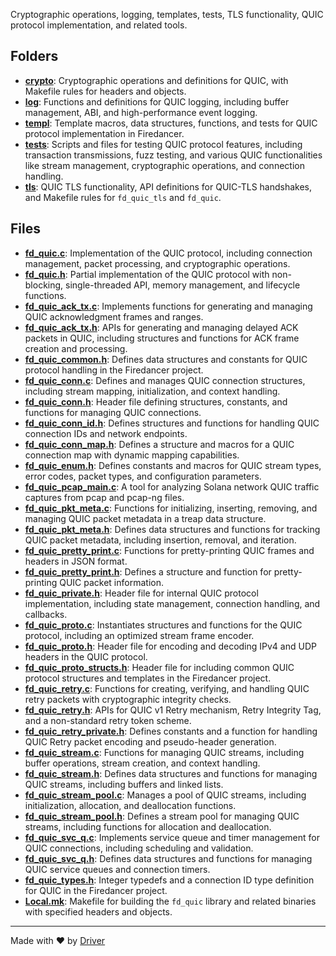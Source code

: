<!--------------------------------------------------------------------------------->
<!-- IMPORTANT: This file is auto-generated by Driver (https://driver.ai). -------->
<!-- Manual edits may be overwritten on future commits. --------------------------->
<!--------------------------------------------------------------------------------->

Cryptographic operations, logging, templates, tests, TLS functionality, QUIC protocol implementation, and related tools.

## Folders
- **[crypto](crypto/README.md)**: Cryptographic operations and definitions for QUIC, with Makefile rules for headers and objects.
- **[log](log/README.md)**: Functions and definitions for QUIC logging, including buffer management, ABI, and high-performance event logging.
- **[templ](templ/README.md)**: Template macros, data structures, functions, and tests for QUIC protocol implementation in Firedancer.
- **[tests](tests/README.md)**: Scripts and files for testing QUIC protocol features, including transaction transmissions, fuzz testing, and various QUIC functionalities like stream management, cryptographic operations, and connection handling.
- **[tls](tls/README.md)**: QUIC TLS functionality, API definitions for QUIC-TLS handshakes, and Makefile rules for `fd_quic_tls` and `fd_quic`.

## Files
- **[fd_quic.c](fd_quic.c.md)**: Implementation of the QUIC protocol, including connection management, packet processing, and cryptographic operations.
- **[fd_quic.h](fd_quic.h.md)**: Partial implementation of the QUIC protocol with non-blocking, single-threaded API, memory management, and lifecycle functions.
- **[fd_quic_ack_tx.c](fd_quic_ack_tx.c.md)**: Implements functions for generating and managing QUIC acknowledgment frames and ranges.
- **[fd_quic_ack_tx.h](fd_quic_ack_tx.h.md)**: APIs for generating and managing delayed ACK packets in QUIC, including structures and functions for ACK frame creation and processing.
- **[fd_quic_common.h](fd_quic_common.h.md)**: Defines data structures and constants for QUIC protocol handling in the Firedancer project.
- **[fd_quic_conn.c](fd_quic_conn.c.md)**: Defines and manages QUIC connection structures, including stream mapping, initialization, and context handling.
- **[fd_quic_conn.h](fd_quic_conn.h.md)**: Header file defining structures, constants, and functions for managing QUIC connections.
- **[fd_quic_conn_id.h](fd_quic_conn_id.h.md)**: Defines structures and functions for handling QUIC connection IDs and network endpoints.
- **[fd_quic_conn_map.h](fd_quic_conn_map.h.md)**: Defines a structure and macros for a QUIC connection map with dynamic mapping capabilities.
- **[fd_quic_enum.h](fd_quic_enum.h.md)**: Defines constants and macros for QUIC stream types, error codes, packet types, and configuration parameters.
- **[fd_quic_pcap_main.c](fd_quic_pcap_main.c.md)**: A tool for analyzing Solana network QUIC traffic captures from pcap and pcap-ng files.
- **[fd_quic_pkt_meta.c](fd_quic_pkt_meta.c.md)**: Functions for initializing, inserting, removing, and managing QUIC packet metadata in a treap data structure.
- **[fd_quic_pkt_meta.h](fd_quic_pkt_meta.h.md)**: Defines data structures and functions for tracking QUIC packet metadata, including insertion, removal, and iteration.
- **[fd_quic_pretty_print.c](fd_quic_pretty_print.c.md)**: Functions for pretty-printing QUIC frames and headers in JSON format.
- **[fd_quic_pretty_print.h](fd_quic_pretty_print.h.md)**: Defines a structure and function for pretty-printing QUIC packet information.
- **[fd_quic_private.h](fd_quic_private.h.md)**: Header file for internal QUIC protocol implementation, including state management, connection handling, and callbacks.
- **[fd_quic_proto.c](fd_quic_proto.c.md)**: Instantiates structures and functions for the QUIC protocol, including an optimized stream frame encoder.
- **[fd_quic_proto.h](fd_quic_proto.h.md)**: Header file for encoding and decoding IPv4 and UDP headers in the QUIC protocol.
- **[fd_quic_proto_structs.h](fd_quic_proto_structs.h.md)**: Header file for including common QUIC protocol structures and templates in the Firedancer project.
- **[fd_quic_retry.c](fd_quic_retry.c.md)**: Functions for creating, verifying, and handling QUIC retry packets with cryptographic integrity checks.
- **[fd_quic_retry.h](fd_quic_retry.h.md)**: APIs for QUIC v1 Retry mechanism, Retry Integrity Tag, and a non-standard retry token scheme.
- **[fd_quic_retry_private.h](fd_quic_retry_private.h.md)**: Defines constants and a function for handling QUIC Retry packet encoding and pseudo-header generation.
- **[fd_quic_stream.c](fd_quic_stream.c.md)**: Functions for managing QUIC streams, including buffer operations, stream creation, and context handling.
- **[fd_quic_stream.h](fd_quic_stream.h.md)**: Defines data structures and functions for managing QUIC streams, including buffers and linked lists.
- **[fd_quic_stream_pool.c](fd_quic_stream_pool.c.md)**: Manages a pool of QUIC streams, including initialization, allocation, and deallocation functions.
- **[fd_quic_stream_pool.h](fd_quic_stream_pool.h.md)**: Defines a stream pool for managing QUIC streams, including functions for allocation and deallocation.
- **[fd_quic_svc_q.c](fd_quic_svc_q.c.md)**: Implements service queue and timer management for QUIC connections, including scheduling and validation.
- **[fd_quic_svc_q.h](fd_quic_svc_q.h.md)**: Defines data structures and functions for managing QUIC service queues and connection timers.
- **[fd_quic_types.h](fd_quic_types.h.md)**: Integer typedefs and a connection ID type definition for QUIC in the Firedancer project.
- **[Local.mk](Local.mk.md)**: Makefile for building the `fd_quic` library and related binaries with specified headers and objects.

---
Made with ❤️ by [Driver](https://www.driver.ai/)